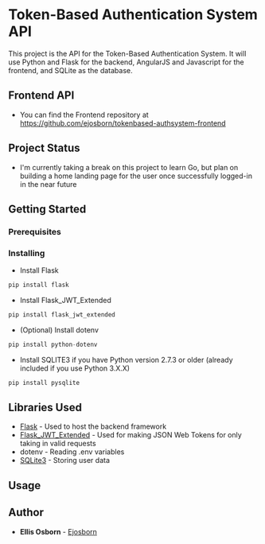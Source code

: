 # Token-Based Authentication System API
This project is the API for the Token-Based Authentication System. It will use Python and Flask for the backend, AngularJS and Javascript for the frontend, and SQLite as the database.

## Frontend API

- You can find the Frontend repository at https://github.com/ejosborn/tokenbased-authsystem-frontend

## Project Status
- I'm currently taking a break on this project to learn Go, but plan on building a home landing page for the user once successfully logged-in in the near future

## Getting Started

### Prerequisites

### Installing
- Install Flask
```python
pip install flask
```

- Install Flask_JWT_Extended
```python
pip install flask_jwt_extended
```

- (Optional) Install dotenv
```python
pip install python-dotenv
```

- Install SQLITE3 if you have Python version 2.7.3 or older (already included if you use Python 3.X.X)
```python
pip install pysqlite
```

## Libraries Used

- [Flask](https://flask.palletsprojects.com/en/3.0.x/) - Used to host the backend framework
- [Flask_JWT_Extended](https://flask-jwt-extended.readthedocs.io/en/stable/) - Used for making JSON Web Tokens for only taking in valid requests
- dotenv - Reading .env variables
- [SQLite3](https://www.sqlite.org/index.html) - Storing user data
## Usage

## Author
* **Ellis Osborn** - [Ejosborn](https://github.com/ejosborn)
